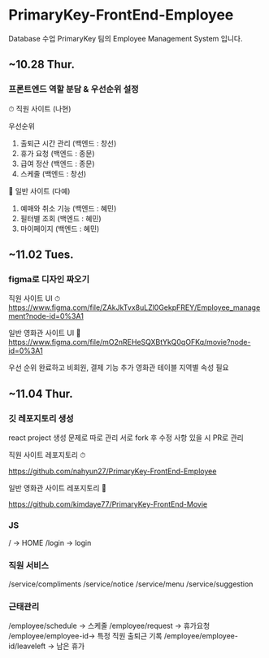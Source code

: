 # PrimaryKey-FrontEnd-Employee

Database 수업 PrimaryKey 팀의 Employee Management System 입니다.

## ~10.28 Thur.

### 프론트엔드 역할 분담 & 우선순위 설정

⏱ 직원 사이트 (나현)

우선순위

1. 출퇴근 시간 관리 (백엔드 : 창선)
2. 휴가 요청 (백엔드 : 종문)
3. 급여 정산 (백엔드 : 종문)
4. 스케줄 (백엔드 : 창선)

🍿 일반 사이트 (다예)

1. 예매와 취소 기능 (백엔드 : 혜민)
2. 필터별 조회 (백엔드 : 혜민)
3. 마이페이지 (백엔드 : 혜민)

## ~11.02 Tues.

### figma로 디자인 짜오기

직원 사이트 UI ⏱
https://www.figma.com/file/ZAkJkTvx8uLZl0GekpFREY/Employee_management?node-id=0%3A1

일반 영화관 사이트 UI 🍿
https://www.figma.com/file/mO2nREHeSQXBtYkQ0qOFKq/movie?node-id=0%3A1

우선 순위 완료하고 비회원, 결제 기능 추가
영화관 테이블 지역별 속성 필요

## ~11.04 Thur.

### 깃 레포지토리 생성

react project 생성 문제로 따로 관리 서로 fork 후 수정 사항 있을 시 PR로 관리

직원 사이트 레포지토리 ⏱

https://github.com/nahyun27/PrimaryKey-FrontEnd-Employee

일반 영화관 사이트 레포지토리 🍿

https://github.com/kimdaye77/PrimaryKey-FrontEnd-Movie

### JS

/ -> HOME
/login -> login

### 직원 서비스

/service/compliments
/service/notice
/service/menu
/service/suggestion

### 근태관리

/employee/schedule -> 스케줄
/employee/request -> 휴가요청
/employee/employee-id-> 특정 직원 출퇴근 기록
/employee/employee-id/leaveleft -> 남은 휴가
